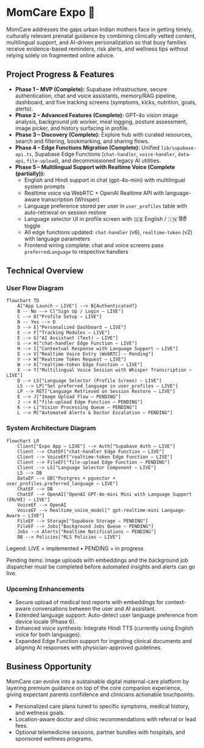 # MomCare Expo 👋

MomCare addresses the gaps urban Indian mothers face in getting timely, culturally relevant prenatal guidance by combining clinically vetted content, multilingual support, and AI-driven personalization so that busy families receive evidence-based reminders, risk alerts, and wellness tips without relying solely on fragmented online advice.

## Project Progress & Features

- **Phase 1 – MVP (Complete):** Supabase infrastructure, secure authentication, chat and voice assistants, memory/RAG pipeline, dashboard, and five tracking screens (symptoms, kicks, nutrition, goals, alerts).
- **Phase 2 – Advanced Features (Complete):** GPT-4o vision image analysis, background job worker, meal logging, posture assessment, image picker, and history surfacing in profile.
- **Phase 3 – Discovery (Complete):** Explore hub with curated resources, search and filtering, bookmarking, and sharing flows.
- **Phase 4 – Edge Functions Migration (Complete):** Unified `lib/supabase-api.ts`, Supabase Edge Functions (`chat-handler`, `voice-handler`, `data-api`, `file-upload`), and decommissioned legacy AI utilities.
- **Phase 5 – Multilingual Support with Realtime Voice (Complete (partially)):**
  - English and Hindi support in chat (gpt-4o-mini) with multilingual system prompts
  - Realtime voice via WebRTC + OpenAI Realtime API with language-aware transcription (Whisper)
  - Language preference stored per user in `user_profiles` table with auto-retrieval on session restore
  - Language selector UI in profile screen with 🇬🇧 English / 🇮🇳 हिंदी toggle
  - All edge functions updated: `chat-handler` (v6), `realtime-token` (v2) with language parameters
  - Frontend wiring complete: chat and voice screens pass `preferredLanguage` to respective handlers

## Technical Overview

### User Flow Diagram

```mermaid
flowchart TD
    A["App Launch — LIVE"] --> B{Authenticated?}
    B -- No --> C["Sign Up / Login — LIVE"]
    C --> D["Profile Setup — LIVE"]
    B -- Yes --> D
    D --> E["Personalized Dashboard — LIVE"]
    E --> F["Tracking Modules — LIVE"]
    E --> G["AI Assistant (Text) — LIVE"]
    G --> H["chat-handler Edge Function — LIVE"]
    H --> I["Contextual Response with Language Support — LIVE"]
    E --> V["Realtime Voice Entry (WebRTC) — Pending"]
    V --> W["Realtime Token Request — LIVE"]
    W --> X["realtime-token Edge Function — LIVE"]
    X --> Y["Multilingual Voice Session with Whisper Transcription — LIVE"]
    D --> LS["Language Selector (Profile Screen) — LIVE"]
    LS --> LP["Set preferred_language in user_profiles — LIVE"]
    LP --> RET["Language Retrieved on Session Restore — LIVE"]
    E --> J["Image Upload Flow — PENDING"]
    J --> K["file-upload Edge Function — PENDING"]
    K --> L["Vision Processing Queue — PENDING"]
    L --> M["Automated Alerts & Doctor Escalation — PENDING"]
```

### System Architecture Diagram

```mermaid
flowchart LR
    Client["Expo App — LIVE"] --> Auth["Supabase Auth — LIVE"]
    Client --> ChatEF["chat-handler Edge Function — LIVE"]
    Client --> VoiceEF["realtime-token Edge Function — LIVE"]
    Client --> FileEF["file-upload Edge Function — PENDING"]
    Client --> LS["Language Selector Component — LIVE"]
    LS --> DB
    DataEF --> DB["Postgres + pgvector + user_profiles.preferred_language — LIVE"]
    ChatEF --> DB
    ChatEF --> OpenAI["OpenAI GPT-4o-mini Mini with Language Support (EN/HI) — LIVE"]
    VoiceEF --> OpenAI
    VoiceEF --> Realtime_voice_model[" gpt-realtime-mini Language-Aware — LIVE"]
    FileEF --> Storage["Supabase Storage — PENDING"]
    FileEF --> Jobs["Background Jobs Queue — PENDING"]
    Jobs --> Alerts["Realtime Notifications — PENDING"]
    DB --> Policies["RLS Policies — LIVE"]
```

Legend: LIVE = implemented • PENDING = in progress

Pending items: Image uploads with embeddings and the background job dispatcher must be completed before automated insights and alerts can go live.

### Upcoming Enhancements

- Secure upload of medical test reports with embeddings for context-aware conversations between the user and AI assistant.
- Extended language support: Auto-detect user language preference from device locale (Phase 6).
- Enhanced voice synthesis: Integrate Hindi TTS (currently using English voice for both languages).
- Expanded Edge Function support for ingesting clinical documents and aligning AI responses with physician-approved guidelines.

## Business Opportunity

MomCare can evolve into a sustainable digital maternal-care platform by layering premium guidance on top of the core companion experience, giving expectant parents confidence and clinicians actionable touchpoints.

- Personalized care plans tuned to specific symptoms, medical history, and wellness goals.
- Location-aware doctor and clinic recommendations with referral or lead fees.
- Optional telemedicine sessions, partner bundles with hospitals, and sponsored wellness programs.
